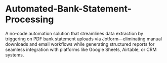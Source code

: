 # Automated-Bank-Statement-Processing
A no-code automation solution that streamlines data extraction by triggering on PDF bank statement uploads via Jotform—eliminating manual downloads and email workflows while generating structured reports for seamless integration with platforms like Google Sheets, Airtable, or CRM systems.
